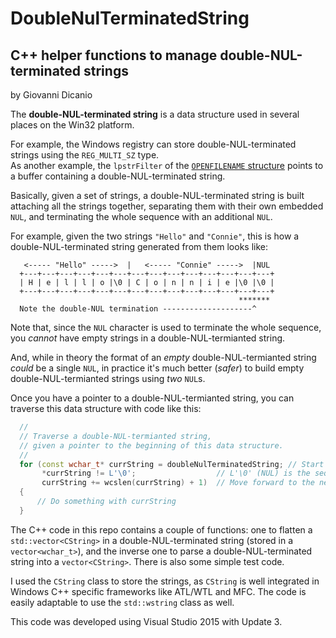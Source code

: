 # DoubleNulTerminatedString
## C++ helper functions to manage double-NUL-terminated strings

by Giovanni Dicanio

The **double-NUL-terminated string** is a data structure used in several places on the Win32 platform.

For example, the Windows registry can store double-NUL-terminated strings using the `REG_MULTI_SZ` type.  
As another example, the `lpstrFilter` of the [`OPENFILENAME` structure][MSDN_OFN] points to a buffer 
containing a double-NUL-terminated string.

Basically, given a set of strings, a double-NUL-terminated string is built attaching all the strings together, 
separating them with their own embedded `NUL`, and terminating the whole sequence with an additional `NUL`.

For example, given the two strings `"Hello"` and `"Connie"`, this is how a double-NUL-terminated string 
generated from them looks like: 

```
   <----- "Hello" ----->  |   <----- "Connie" ----->  |NUL  
  +---+---+---+---+---+---+---+---+---+---+---+---+---+---+
  | H | e | l | l | o |\0 | C | o | n | n | i | e |\0 |\0 |
  +---+---+---+---+---+---+---+---+---+---+---+---+---+---+
                                                   *******
  Note the double-NUL termination --------------------^
```

Note that, since the `NUL` character is used to terminate the whole sequence, you _cannot_ have empty strings
in a double-NUL-termianted string.

And, while in theory the format of an _empty_ double-NUL-termianted string _could_ be a single `NUL`,
in practice it's much better (_safer_) to build empty double-NUL-termianted strings using _two_ `NUL`s.

Once you have a pointer to a double-NUL-termianted string, you can traverse this data structure with code like this:

```c++
  //
  // Traverse a double-NUL-termianted string,
  // given a pointer to the beginning of this data structure.
  //
  for (const wchar_t* currString = doubleNulTerminatedString; // Start from the first string
       *currString != L'\0';                  // L'\0' (NUL) is the sequence terminator
       currString += wcslen(currString) + 1)  // Move forward to the next string in the sequence
  {
      // Do something with currString
  }
```

The C++ code in this repo contains a couple of functions: one to flatten a `std::vector<CString>` in a double-NUL-terminated string
(stored in a `vector<wchar_t>`), and the inverse one to parse a double-NUL-terminated string into a `vector<CString>`.
There is also some simple test code.

I used the `CString` class to store the strings, as `CString` is well integrated in Windows C++ specific frameworks like ATL/WTL and MFC.
The code is easily adaptable to use the `std::wstring` class as well.

This code was developed using Visual Studio 2015 with Update 3.

[MSDN_OFN]: https://msdn.microsoft.com/en-us/library/windows/desktop/ms646839(v=vs.85).aspx
